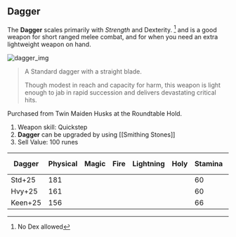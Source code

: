 ## Dagger

The **Dagger** scales primarily with *Strength* and Dexterity. [^1] and is a good weapon for short ranged melee combat, and for when you need an extra lightweight weapon on hand.

![dagger_img](/wiki/images/dagger.png)

> A Standard dagger with a straight blade.
>
> Though modest in reach and capacity for harm, this weapon is light enough to jab in rapid succession and delivers devastating critical hits.

Purchased from Twin Maiden Husks at the Roundtable Hold.

1. Weapon skill: Quickstep
2. **Dagger** can be upgraded by using [[Smithing Stones]]
3. Sell Value: 100 runes

| Dagger  | Physical | Magic | Fire | Lightning | Holy | Stamina | Strength | Dex | Int | Fai | Arc | Passive Effects |
|---------|----------|-------|------|-----------|------|---------|----------|-----|-----|-----|-----|-----------------|
| Std+25  | 181      |       |      |           |      | 60      | D        | B   |     |     |     |                 |
| Hvy+25  | 161      |       |      |           |      | 60      | A        |     |     |     |     |                 |
| Keen+25 | 156      |       |      |           |      | 66      | D        | A   |     |     |     |                 |

[^1]: No Dex allowed
